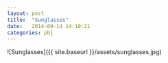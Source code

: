 ```yaml
---
layout: post
title:  "Sunglasses"
date:   2014-09-14 14:10:21
categories: pbj
---
```


![Sunglasses]({{ site.baseurl }}/assets/sunglasses.jpg)

